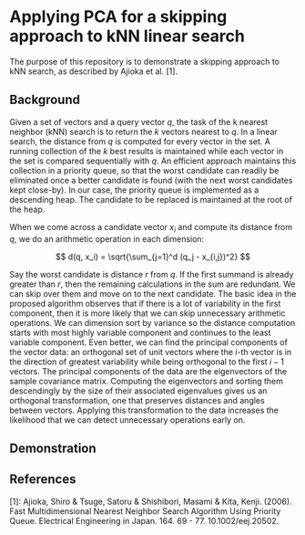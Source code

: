 # Applying PCA for a skipping approach to kNN linear search

The purpose of this repository is to demonstrate a skipping approach to kNN
search, as described by Ajioka et al. [1].

## Background

Given a set of vectors and a query vector $q$, the task of the k nearest
neighbor (kNN) search is to return the $k$ vectors nearest to $q$. In a linear
search, the distance from $q$ is computed for every vector in the set. A running
collection of the $k$ best results is maintained while each vector in the set is
compared sequentially with $q$. An efficient approach maintains this collection
in a priority queue, so that the worst candidate can readily be eliminated once
a better candidate is found (with the next worst candidates kept close-by).
In our case, the priority queue is implemented as a descending heap. The
candidate to be replaced is maintained at the root of the heap.

When we come across a candidate vector $x_i$ and compute its distance from $q$,
we do an arithmetic operation in each dimension:

$$ d(q, x_i) = \sqrt{\sum_{j=1}^d (q_j - x_{i,j})^2} $$

Say the worst candidate is distance $r$ from $q$. If the first summand is
already greater than $r$, then the remaining calculations in the sum are
redundant. We can skip over them and move on to the next candidate. The basic
idea in the proposed algorithm observes that if there is a lot of variability
in the first component, then it is more likely that we can skip unnecessary
arithmetic operations. We can dimension sort by variance so the distance
computation starts with most highly variable component and continues to the
least variable component. Even better, we can find the principal components of
the vector data: an orthogonal set of unit vectors where the $i$-th vector is in
the direction of greatest variability while being orthogonal to the first
$i - 1$ vectors. The principal components of the data are the eigenvectors of
the sample covariance matrix. Computing the eigenvectors and sorting them
descendingly by the size of their associated eigenvalues gives us an orthogonal
transformation, one that preserves distances and angles between vectors.
Applying this transformation to the data increases the likelihood that we can
detect unnecessary operations early on.

## Demonstration



## References

[1]: Ajioka, Shiro & Tsuge, Satoru & Shishibori, Masami & Kita, Kenji. (2006). Fast Multidimensional Nearest Neighbor Search Algorithm Using Priority Queue. Electrical Engineering in Japan. 164. 69 - 77. 10.1002/eej.20502.
